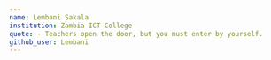 ```yaml
---
name: Lembani Sakala
institution: Zambia ICT College
quote: - Teachers open the door, but you must enter by yourself.
github_user: Lembani
---
```

